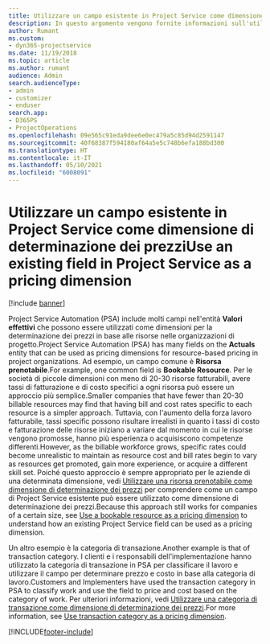 ```yaml
---
title: Utilizzare un campo esistente in Project Service come dimensione di determinazione dei prezzi
description: In questo argomento vengono fornite informazioni sull'utilizzo dei campi di Project Service esistenti come dimensioni di determinazione dei prezzi.
author: Rumant
ms.custom:
- dyn365-projectservice
ms.date: 11/19/2018
ms.topic: article
ms.author: rumant
audience: Admin
search.audienceType:
- admin
- customizer
- enduser
search.app:
- D365PS
- ProjectOperations
ms.openlocfilehash: 09e565c91eda9dee6e0ec479a5c85d94d2591147
ms.sourcegitcommit: 40f68387f594180af64a5e5c748b6efa188bd300
ms.translationtype: HT
ms.contentlocale: it-IT
ms.lasthandoff: 05/10/2021
ms.locfileid: "6008091"
---
```

# <a name="use-an-existing-field-in-project-service-as-a-pricing-dimension"></a><span data-ttu-id="8e52e-103">Utilizzare un campo esistente in Project Service come dimensione di determinazione dei prezzi</span><span class="sxs-lookup"><span data-stu-id="8e52e-103">Use an existing field in Project Service as a pricing dimension</span></span>

[!include [banner](../includes/psa-now-project-operations.md)]

<span data-ttu-id="8e52e-104">Project Service Automation (PSA) include molti campi nell'entità **Valori effettivi** che possono essere utilizzati come dimensioni per la determinazione dei prezzi in base alle risorse nelle organizzazioni di progetto.</span><span class="sxs-lookup"><span data-stu-id="8e52e-104">Project Service Automation (PSA) has many fields on the **Actuals** entity that can be used as pricing dimensions for resource-based pricing in project organizations.</span></span> <span data-ttu-id="8e52e-105">Ad esempio, un campo comune è **Risorsa prenotabile**.</span><span class="sxs-lookup"><span data-stu-id="8e52e-105">For example, one common field is **Bookable Resource**.</span></span> <span data-ttu-id="8e52e-106">Per le società di piccole dimensioni con meno di 20-30 risorse fatturabili, avere tassi di fatturazione e di costo specifici a ogni risorsa può essere un approccio più semplice.</span><span class="sxs-lookup"><span data-stu-id="8e52e-106">Smaller companies that have fewer than 20-30 billable resources may find that having bill and cost rates specific to each resource is a simpler approach.</span></span> <span data-ttu-id="8e52e-107">Tuttavia, con l'aumento della forza lavoro fatturabile, tassi specific possono risultare irrealisti in quanto i tassi di costo e fatturazione delle risorse iniziano a variare dal momento in cui le risorse vengono promosse, hanno più esperienza o acquisiscono competenze differenti.</span><span class="sxs-lookup"><span data-stu-id="8e52e-107">However, as the billable workforce grows, specific rates could become unrealistic to maintain as resource cost and bill rates begin to vary as resources get promoted, gain more experience, or acquire a different skill set.</span></span> <span data-ttu-id="8e52e-108">Poiché questo approccio è sempre appropriato per le aziende di una determinata dimensione, vedi [Utilizzare una risorsa prenotabile come dimensione di determinazione dei prezzi](bookable-resource-pricing-dimension.md) per comprendere come un campo di Project Service esistente può essere utilizzato come dimensione di determinazione dei prezzi.</span><span class="sxs-lookup"><span data-stu-id="8e52e-108">Because this approach still works for companies of a certain size, see [Use a bookable resource as a pricing dimension](bookable-resource-pricing-dimension.md) to understand how an existing Project Service field can be used as a pricing dimension.</span></span>

<span data-ttu-id="8e52e-109">Un altro esempio è la categoria di transazione.</span><span class="sxs-lookup"><span data-stu-id="8e52e-109">Another example is that of transaction category.</span></span> <span data-ttu-id="8e52e-110">I clienti e i responsabili dell'implementazione hanno utilizzato la categoria di transazione in PSA per classificare il lavoro e utilizzare il campo per determinare prezzo e costo in base alla categoria di lavoro.</span><span class="sxs-lookup"><span data-stu-id="8e52e-110">Customers and Implementers have used the transaction category in PSA to classify work and use the field to price and cost based on the category of work.</span></span> <span data-ttu-id="8e52e-111">Per ulteriori informazioni, vedi [Utilizzare una categoria di transazione come dimensione di determinazione dei prezzi](transaction-category-pricing-dimension.md).</span><span class="sxs-lookup"><span data-stu-id="8e52e-111">For more information, see [Use transaction category as a pricing dimension](transaction-category-pricing-dimension.md).</span></span>


[!INCLUDE[footer-include](../includes/footer-banner.md)]